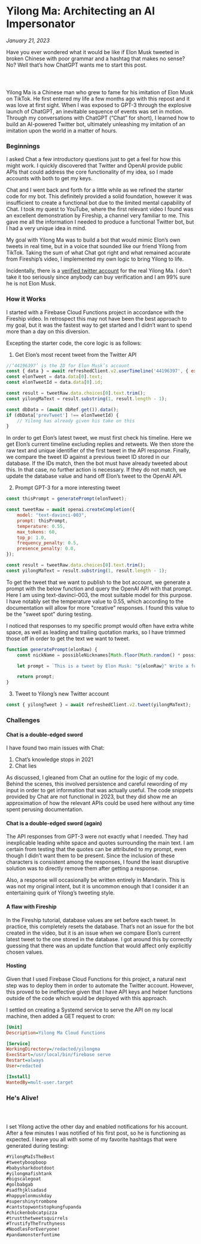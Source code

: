 # Yilong Ma: Architecting an AI Impersonator
*January 21, 2023*

Have you ever wondered what it would be like if Elon Musk tweeted in broken Chinese with poor grammar and a hashtag that makes no sense? No? Well that’s how ChatGPT wants me to start this post.

<div style="display: flex; justify-content: center;">
    <blockquote class="instagram-media" data-instgrm-permalink="https://instagram.com/p/Ck9pgM2DfBP" data-instgrm-version="14">
        <a href="https://instagram.com/p/Ck9pgM2DfBP"></a>
    </blockquote>
    <script async src="//www.instagram.com/embed.js"></script>
</div>

Yilong Ma is a Chinese man who grew to fame for his imitation of Elon Musk on TikTok. He first entered my life a few months ago with this repost and it was love at first sight. When I was exposed to GPT-3 through the explosive launch of ChatGPT, an inevitable sequence of events was set in motion. Through my conversations with ChatGPT (“Chat” for short), I learned how to build an AI-powered Twitter bot, ultimately unleashing my imitation of an imitation upon the world in a matter of hours.

### Beginnings
I asked Chat a few introductory questions just to get a feel for how this might work. I quickly discovered that Twitter and OpenAI provide public APIs that could address the core functionality of my idea, so I made accounts with both to get my keys.

Chat and I went back and forth for a little while as we refined the starter code for my bot. This definitely provided a solid foundation, however it was insufficient to create a functional bot due to the limited mental capability of Chat. I took my quest to YouTube, where the first relevant video I found was an excellent demonstration by Fireship, a channel very familiar to me. This gave me all the information I needed to produce a functional Twitter bot, but I had a very unique idea in mind.

My goal with Yilong Ma was to build a bot that would mimic Elon’s own tweets in real time, but in a voice that sounded like our friend Yilong from TikTok. Taking the sum of what Chat got right and what remained accurate from Fireship’s video, I implemented my own logic to bring Yilong to life.

Incidentally, there is a [verified twitter account](https://twitter.com/mayilong0) for the real Yilong Ma. I don’t take it too seriously since anybody can buy verification and I am 99% sure he is not Elon Musk.

### How it Works
I started with a Firebase Cloud Functions project in accordance with the Fireship video. In retrospect this may not have been the best approach to my goal, but it was the fastest way to get started and I didn’t want to spend more than a day on this diversion.

Excepting the starter code, the core logic is as follows:

1. Get Elon’s most recent tweet from the Twitter API

```js
//‘44196397’ is the ID for Elon Musk’s account
const { data } = await refreshedClient.v2.userTimeline('44196397', { exclude: ['replies', 'retweets'] });
const elonTweet = data.data[0].text;
const elonTweetId = data.data[0].id;

const result = tweetRaw.data.choices[0].text.trim();
const yilongMaText = result.substring(1, result.length - 1);

const dbData = (await dbRef.get()).data();
if (dbData['prevTweet'] !== elonTweetId) {
    // Yilong has already given his take on this
}
```

In order to get Elon’s latest tweet, we must first check his timeline. Here we get Elon’s current timeline excluding replies and retweets. We then store the raw text and unique identifier of the first tweet in the API response. Finally, we compare the tweet ID against a previous tweet ID stored in our database. If the IDs match, then the bot must have already tweeted about this. In that case, no further action is necessary. If they do not match, we update the database value and hand off Elon’s tweet to the OpenAI API.

2. Prompt GPT-3 for a more interesting tweet

```js
const thisPrompt = generatePrompt(elonTweet);

const tweetRaw = await openai.createCompletion({
    model: "text-davinci-003",
    prompt: thisPrompt,
    temperature: 0.55,
    max_tokens: 60,
    top_p: 1.0,
    frequency_penalty: 0.5,
    presence_penalty: 0.0,
});

const result = tweetRaw.data.choices[0].text.trim();
const yilongMaText = result.substring(1, result.length - 1);
```

To get the tweet that we want to publish to the bot account, we generate a prompt with the below function and query the OpenAI API with that prompt. Here I am using text-davinci-003, the most suitable model for this purpose. I have notably set the temperature value to 0.55, which according to the documentation will allow for more "creative" responses. I found this value to be the "sweet spot" during testing.

I noticed that responses to my specific prompt would often have extra white space, as well as leading and trailing quotation marks, so I have trimmed those off in order to get the text we want to tweet.

```js
function generatePrompt(elonRaw) {
    const nickName = possibleNicknames[Math.floor(Math.random() * possibleNicknames.length)];

    let prompt = `This is a tweet by Elon Musk: "${elonRaw}" Write a funny version of this tweet with a Chinese accent and very poor grammar. Do not reveal that this is satire. If referring to Elon Musk, call him ${nickName}. Include a single hashtag that makes no sense at the end.`;

    return prompt;
}
```

3. Tweet to Yilong’s new Twitter account

```js
const { yilongTweet } = await refreshedClient.v2.tweet(yilongMaText);
```

### Challenges
#### Chat is a double-edged sword
I have found two main issues with Chat:
1. Chat’s knowledge stops in 2021
2. Chat lies

As discussed, I gleaned from Chat an outline for the logic of my code. Behind the scenes, this involved persistence and careful rewording of my input in order to get information that was actually useful. The code snippets provided by Chat are not functional in 2023, but they did show me an approximation of how the relevant APIs could be used here without any time spent perusing documentation.

#### Chat is a double-edged sword (again)
The API responses from GPT-3 were not exactly what I needed. They had inexplicable leading white space and quotes surrounding the main text. I am certain from testing that the quotes can be attributed to my prompt, even though I didn’t want them to be present. Since the inclusion of these characters is consistent among the responses, I found the least disruptive solution was to directly remove them after getting a response.

Also, a response will occasionally be written entirely in Mandarin. This is was not my original intent, but it is uncommon enough that I consider it an entertaining quirk of Yilong’s tweeting style.

#### A flaw with Fireship
In the Fireship tutorial, database values are set before each tweet. In practice, this completely resets the database. That’s not an issue for the bot created in the video, but it is an issue when we compare Elon’s current latest tweet to the one stored in the database. I got around this by correctly guessing that there was an update function that would affect only explicitly chosen values.

#### Hosting
Given that I used Firebase Cloud Functions for this project, a natural next step was to deploy them in order to automate the Twitter account. However, this proved to be ineffective given that I have API keys and helper functions outside of the code which would be deployed with this approach.

I settled on creating a Systemd service to serve the API on my local machine, then added a GET request to cron:
```ini
[Unit]
Description=Yilong Ma Cloud Functions

[Service]
WorkingDirectory=/redacted/yilongma
ExecStart=/usr/local/bin/firebase serve
Restart=always
User=redacted

[Install]
WantedBy=mult-user.target
```

### He's Alive!

<div style="display: flex; justify-content: center;">
<blockquote class="twitter-tweet">
  <a href="https://twitter.com/_YilongMa/status/1616532433075142658"></a>
</blockquote>
<script async src="https://platform.twitter.com/widgets.js" charset="utf-8"></script>
</div>

I set Yilong active the other day and enabled notifications for his account. After a few minutes I was notified of his first post, so he is functioning as expected. I leave you all with some of my favorite hashtags that were generated during testing:

```txt
#YilongMaIsTheBest
#tweetyboopboop
#babysharkdootdoot
#yilongmafishtank
#bigscalegoat
#golbabgab
#sadfhjklsadasd
#happyelonmuskday
#supershinytrombone 
#cantstopwontstopkungfupanda
#chickenbobcatpizza
#trustthetweetsquirrels
#TrustifyTheTruthyness
#NoodlesForEveryone!
#pandamonsterfuntime
```